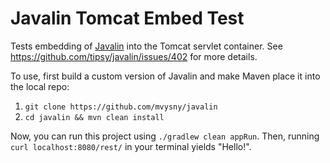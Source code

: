 # Javalin Tomcat Embed Test

Tests embedding of [Javalin](https://javalin.io/) into the Tomcat servlet container.
See https://github.com/tipsy/javalin/issues/402 for more details.

To use, first build a custom version of Javalin and make Maven place it into the local repo:

1. `git clone https://github.com/mvysny/javalin`
2. `cd javalin && mvn clean install`

Now, you can run this project using `./gradlew clean appRun`. Then, running `curl localhost:8080/rest/` in your terminal yields "Hello!".
